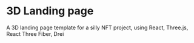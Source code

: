# 3D Landing page
A 3D landing page template for a silly NFT project, using React, Three.js, React Three Fiber, Drei